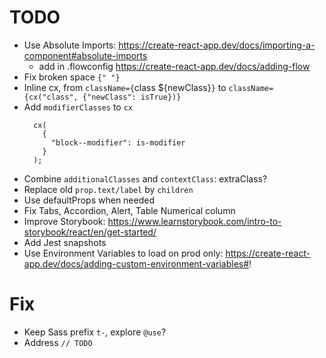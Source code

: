 # TODO

- Use Absolute Imports: https://create-react-app.dev/docs/importing-a-component#absolute-imports
  - add in .flowconfig https://create-react-app.dev/docs/adding-flow
- Fix broken space `{" "}`
- Inline cx, from `className={`class \${newClass}`}` to `className={cx("class", {"newClass": isTrue})}`
- Add `modifierClasses` to `cx`
  ```
    cx(
      {
        "block--modifier": is-modifier
      }
    );
  ```
- Combine `additionalClasses` and `contextClass`: extraClass?
- Replace old `prop.text/label` by `children`
- Use defaultProps when needed
- Fix Tabs, Accordion, Alert, Table Numerical column
- Improve Storybook: https://www.learnstorybook.com/intro-to-storybook/react/en/get-started/
- Add Jest snapshots
- Use Environment Variables to load on prod only: https://create-react-app.dev/docs/adding-custom-environment-variables#!

# Fix

- Keep Sass prefix `t-`, explore `@use`?
- Address `// TODO`
